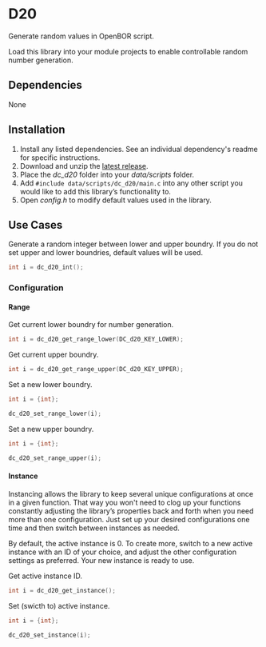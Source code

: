 # D20
Generate random values in OpenBOR script.

Load this library into your module projects to enable controllable random number generation. 

## Dependencies

None

## Installation

1. Install any listed dependencies. See an individual dependency's readme for specific instructions.
1. Download and unzip the [latest release](../../releases).
1. Place the *dc_d20* folder into your *data/scripts* folder.
1. Add ```#include data/scripts/dc_d20/main.c``` into any other script you would like to add this library’s functionality to.
1. Open *config.h* to modify default values used in the library.

## Use Cases

Generate a random integer between lower and upper boundry. If you do not set upper and lower boundries, default values will be used.
```c
int i = dc_d20_int();
```

### Configuration

#### Range

Get current lower boundry for number generation.
```c
int i = dc_d20_get_range_lower(DC_d20_KEY_LOWER);
```

Get current upper boundry.
```c
int i = dc_d20_get_range_upper(DC_d20_KEY_UPPER);
```

Set a new lower boundry.
```c
int i = {int};

dc_d20_set_range_lower(i);
```

Set a new upper boundry.
```c
int i = {int};

dc_d20_set_range_upper(i);
```

#### Instance

Instancing allows the library to keep several unique configurations at once in a given function. That way you won't need to clog up your functions constantly adjusting the library’s properties back and forth when you need more than one configuration. Just set up your desired configurations one time and then switch between instances as needed.

By default, the active instance is 0. To create more, switch to a new active instance with an ID of your choice, and adjust the other configuration settings as preferred. Your new instance is ready to use. 

Get active instance ID.
```c
int i = dc_d20_get_instance();
```

Set (swicth to) active instance.
```c
int i = {int};

dc_d20_set_instance(i);
```


